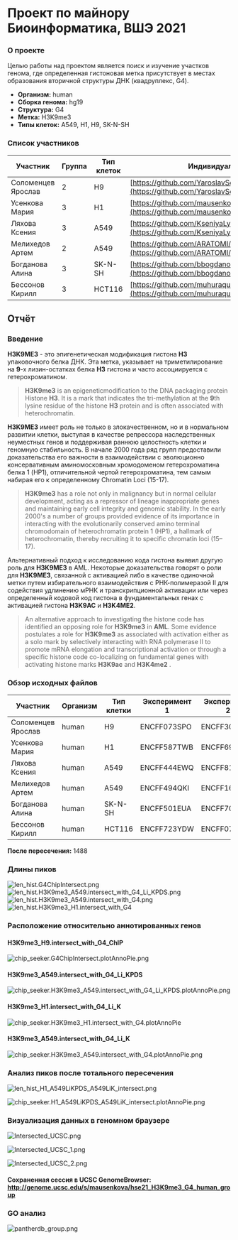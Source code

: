 # Проект по майнору Биоинформатика, ВШЭ 2021

### О проекте

Целью работы над проектом является поиск и изучение участков генома, где определенная гистоновая метка присутствует в местах образования вторичной структуры ДНК (квадруплекс, G4).


* **Организм:** human
* **Сборка генома:** hg19
* **Структура:** G4
* **Метка:** H3K9me3
* **Типы клеток:** A549, H1, H9, SK-N-SH


### Список участников

| Участник | Группа | Тип клеток | Индивидуальный репозиторий |
|--|--|--|--|
| Соломенцев Ярослав | 2 | H9 | [https://github.com/YaroslavSolo/hse21_H3K9me3_G4_human](https://github.com/YaroslavSolo/hse21_H3K9me3_G4_human) |
| Усенкова Мария | 3 | H1 | [https://github.com/mausenkova/hse21_H3K9me3_G4_human](https://github.com/mausenkova/hse21_H3K9me3_G4_human) |
| Ляхова Ксения | 3 | А549 | [https://github.com/KseniyaLyakhova/hse21_H3K9me3_G4_human](https://github.com/KseniyaLyakhova/hse21_H3K9me3_G4_human) |
| Мелихедов Артем | 2 | А549 | [https://github.com/ARATOMI/hse21_H3K9me3_G4_human](https://github.com/ARATOMI/hse21_H3K9me3_G4_human) |
| Богданова Алина | 3 | SK-N-SH | [https://github.com/bbogdanovaalina/hse21_H3K9me3_G4_human](https://github.com/bbogdanovaalina/hse21_H3K9me3_G4_human) |
| Бессонов Кирилл | 3 | HCT116 | [https://github.com/muhuraque/hse21_H3K9me3_G4_human](https://github.com/muhuraque/hse21_H3K9me3_G4_human) |


## Отчёт

### Введение

**H3K9ME3** - это эпигенетическая модификация гистона **H3** упаковочного белка ДНК. Эта метка, указывает на триметилирование на **9**-х лизин-остатках белка **H3** гистона и часто ассоциируется с гетерохроматином.

> **H3K9me3** is an epigeneticmodification to the DNA packaging protein Histone **H3**. It is a mark that indicates the tri-methylation at the **9**th lysine residue of the histone **H3** protein and is often associated with heterochromatin.

**H3K9ME3** имеет роль не только в злокачественном, но и в нормальном развитии клетки, выступая в качестве репрессора наследственных неуместных генов и поддерживая раннюю целостность клетки и геномную стабильность. В начале 2000 года ряд групп предоставили доказательства его важности в взаимодействии с эволюционно консервативным аминомосковным хромодоменом гетерохроматина белка 1 (HP1), отличительной чертой гетерохроматина, тем самым набирая его к определенному Chromatin Loci (15-17).

> **H3K9me3** has a role not only in malignancy but in normal cellular development, acting as a repressor of lineage inappropriate genes and maintaining early cell integrity and genomic stability. In the early 2000's a number of groups provided evidence of its importance in interacting with the evolutionarily conserved amino terminal chromodomain of heterochromatin protein 1 (HP1), a hallmark of heterochromatin, thereby recruiting it to specific chromatin loci (15–17).

Альтернативный подход к исследованию кода гистона выявил другую роль для **H3K9ME3** в AML. Некоторые доказательства говорят о роли для **H3K9ME3**, связанной с активацией либо в качестве одиночной метки путем избирательного взаимодействия с РНК-полимеразой II для содействия удлинению мРНК и транскрипционной активации или через определенный кодовой код гистона в фундаментальных генах с активацией гистона **H3K9AC** и **H3K4ME2**.
 
> An alternative approach to investigating the histone code has identified an opposing role for **H3K9me3** in **AML**. Some evidence postulates a role for **H3K9me3** as associated with activation either as a solo mark by selectively interacting with RNA polymerase II to promote mRNA elongation and transcriptional activation or through a specific histone code co-localizing on fundamental genes with activating histone marks **H3K9ac** and **H3K4me2** .


### Обзор исходных файлов

| Участник | Организм | Тип клетки | Эксперимент 1 | Эксперимент 2 | Число пиков |
|--|--|--|--|--|--|
| Соломенцев Ярослав | human | H9 | ENCFF073SPO | ENCFF305RWK | 616 |
| Усенкова Мария | human | H1 | ENCFF587TWB | ENCFF697NMG | 13330  |
| Ляхова Ксения | human | А549 | ENCFF444EWQ | ENCFF811QUJ | 6783  |
| Мелихедов Артем | human | А549 | ENCFF494QKI | ENCFF164FDB | 27281 |
| Богданова Алина | human | SK-N-SH | ENCFF501EUA | ENCFF709THW |  |
| Бессонов Кирилл | human | HCT116 | ENCFF723YDW | ENCFF070HBN |  |

**После пересечения:** 1488

### Длины пиков

![len_hist.G4ChipIntersect.png](https://raw.githubusercontent.com/YaroslavSolo/hse21_H3K9me3_G4_human/main/images/len_hist.G4ChipIntersect.png)
![len_hist.H3K9me3_A549.intersect_with_G4_Li_KPDS.png](https://github.com/ARATOMI/hse21_H3K9me3_G4_human/raw/main/images/len_hist.H3K9me3_A549.intersect_with_G4_Li_KPDS.png)
![len_hist.H3K9me3_A549.intersect_with_G4.png](https://github.com/KseniyaLyakhova/hse21_H3K9me3_G4_human_group/blob/main/images/len_hist.H3K9me3_A549.intersect_with_G4-1.png)
![len_hist.H3K9me3_H1.intersect_with_G4](images/len_hist.H3K9me3_H1.intersect_with_G4.png)

### Расположение относительно аннотированных генов
#### H3K9me3_H9.intersect_with_G4_ChIP
![chip_seeker.G4ChipIntersect.plotAnnoPie.png](https://raw.githubusercontent.com/YaroslavSolo/hse21_H3K9me3_G4_human/main/images/chip_seeker.G4ChipIntersect.plotAnnoPie.png)
#### H3K9me3_A549.intersect_with_G4_Li_KPDS
![chip_seeker.H3K9me3_A549.intersect_with_G4_Li_KPDS.plotAnnoPie.png](https://github.com/ARATOMI/hse21_H3K9me3_G4_human/raw/main/images/chip_seeker.H3K9me3_A549.intersect_with_G4_Li_KPDS.plotAnnoPie.png)
#### H3K9me3_H1.intersect_with_G4_Li_K
![chip_seeker.H3K9me3_H1.intersect_with_G4.plotAnnoPie](images/chip_seeker.H3K9me3_H1.intersect_with_G4.plotAnnoPie.png)
#### H3K9me3_A549.intersect_with_G4_Li_K
![chip_seeker.H3K9me3_A549.intersect_with_G4.plotAnnoPie.png](https://github.com/KseniyaLyakhova/hse21_H3K9me3_G4_human_group/blob/main/images/chip_seeker.H3K9me3_A549.intersect_with_G4.plotAnnoPie.png)


### Анализ пиков после тотального пересечения

![len_hist_H1_A549LiKPDS_A549LiK_intersect.png](https://github.com/mausenkova/hse21_H3K9me3_G4_human_group/raw/main/images/len_hist_H1_A549LiKPDS_A549LiK_intersect.png)

![chip_seeker.H1_A549LiKPDS_A549LiK_intersect.plotAnnoPie.png](https://github.com/mausenkova/hse21_H3K9me3_G4_human_group/raw/main/images/chip_seeker.H1_A549LiKPDS_A549LiK_intersect.plotAnnoPie.png)

### Визуализация данных в геномном браузере

![Intersected_UCSC.png](https://github.com/mausenkova/hse21_H3K9me3_G4_human_group/raw/main/images/screenshots/Intersected_UCSC.png)

![Intersected_UCSC_1.png](https://github.com/mausenkova/hse21_H3K9me3_G4_human_group/raw/main/images/screenshots/intersected_UCSC_1.png)

![Intersected_UCSC_2.png](https://github.com/mausenkova/hse21_H3K9me3_G4_human_group/blob/main/images/screenshots/intersected_ucsc2.png)
#### Сохраненная сессия в UCSC GenomeBrowser: http://genome.ucsc.edu/s/mausenkova/hse21_H3K9me3_G4_human_group



### GO анализ

![pantherdb_group.png](https://github.com/mausenkova/hse21_H3K9me3_G4_human_group/raw/main/images/screenshots/pantherdb_group.png)


